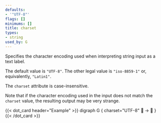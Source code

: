 ```yaml
---
defaults:
- '"UTF-8"'
flags: []
minimums: []
title: charset
types:
- string
used_by: G
---
```

Specifies the character encoding used when interpreting string input as a
text label.

The default value is `"UTF-8"`. The other legal value is `"iso-8859-1"` or,
equivalently, `"Latin1"`.

The `charset` attribute is case-insensitive.

Note that if the character encoding used in the input does not match the
`charset` value, the resulting output may be very strange.

{{< dot_card header="Example" >}}
digraph G {
  charset="UTF-8"
  🍔 -> 💩
}
{{< /dot_card >}}
